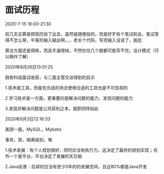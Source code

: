 # 面试历程

2020-7-15 19:00-21:30

前几天总算是把简历投了出去，虽然是随便投的，但是好歹有个笔试机会，笔试答得不怎么呀，牛客的输入输出啊，，，老长个代码，写完输入没读了，尴尬

算法方面还是得练，而且手速得快，不然仅仅几个题都可能写不完，设计模式（可以稍作了解）

2020年8月26日13:01:25

趋势科技面试收获，与二面主管交谈得到的启示

1.技术是工具，但是在合适的场合使用合适的工具也是不可忽视的

2.学习技术是一方面，更重要的是解决问题的能力，发现问题的能力

3.发现并解决问题是公司获利之本，就职同样如此

2020年9月3日12:16:33

美团一面，MySQL，Mybatis

事务，锁，隔离级别，堆

1.技术发展：有个人规划很好，同时应当有执行力，这决定了最终的规划实现；另外一个是平台，平台决定了发展的天花板

2.Java前景：后续的应当有至少5年的的发展空间，且近80%都是Java开发